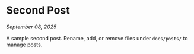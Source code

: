 # Second Post

*September 08, 2025*

A sample second post. Rename, add, or remove files under `docs/posts/` to manage posts.

